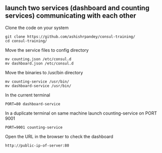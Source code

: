 
## launch two services (dashboard and counting services) communicating with each other 

Clone the code on your system 

    git clone https://github.com/ashishrpandey/consul-training/
    cd consul-training/

Move the service files to config directory 

    mv counting.json /etc/consul.d
    mv dashboard.json /etc/consul.d

Move the binaries to /usr/bin directory 

    mv counting-service /usr/bin/
    mv dashboard-service /usr/bin/

In the current terminal 

    PORT=80 dashboard-service

In a duplicate terminal on same machine launch counting-service on PORT 9001

    PORT=9001 counting-service


Open the URL in the browser to check the dashboard

    http://public-ip-of-server:80






